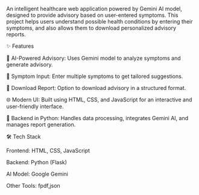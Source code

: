 An intelligent healthcare web application powered by Gemini AI model, designed to provide advisory based on user-entered symptoms.
This project helps users understand possible health conditions by entering their symptoms, and also allows them to download personalized advisory reports.

✨ Features

🤖 AI-Powered Advisory: Uses Gemini model to analyze symptoms and generate advisory.

📝 Symptom Input: Enter multiple symptoms to get tailored suggestions.

📄 Download Report: Option to download advisory in a structured format.

🌐 Modern UI: Built using HTML, CSS, and JavaScript for an interactive and user-friendly interface.

🐍 Backend in Python: Handles data processing, integrates Gemini AI, and manages report generation.


🛠️ Tech Stack

Frontend: HTML, CSS, JavaScript

Backend: Python (Flask)

AI Model: Google Gemini

Other Tools: fpdf,json
